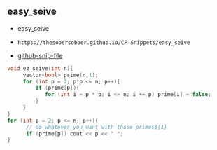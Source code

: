 
## easy_seive

- easy_seive
- ```
  https://thesobersobber.github.io/CP-Snippets/easy_seive
  ```
- [github-snip-file](https://github.com/theSoberSobber/CP-Snippets/blob/main/snippets.json#L552)

```cpp
void ez_seive(int n){
     vector<bool> prime(n,1);
     for (int p = 2; p*p <= n; p++){
         if (prime[p]){
            for (int i = p * p; i <= n; i += p) prime[i] = false;
         }
     }
}
for (int p = 2; p <= n; p++){
      // do whatever you want with those primes${1}
      if (prime[p]) cout << p << " ";
}

```

